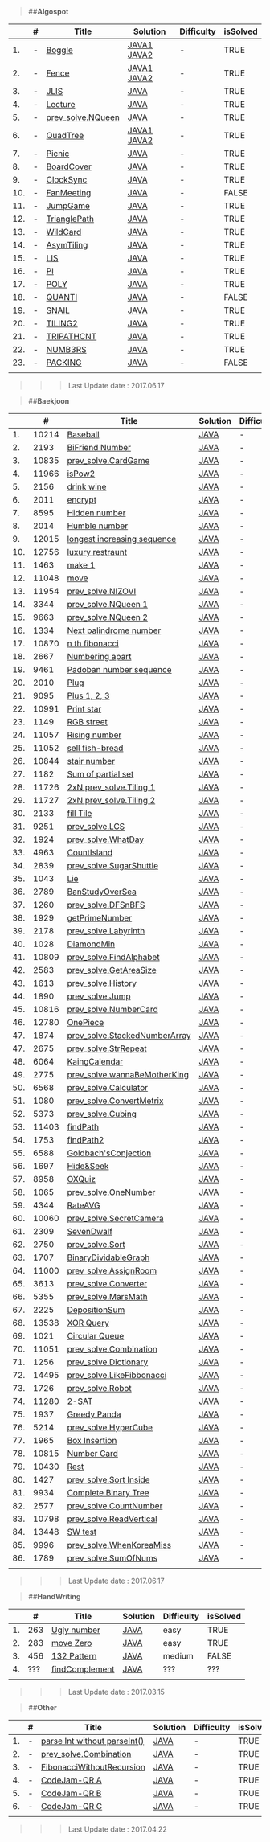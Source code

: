 > ##**Algospot**<br>

| | # | Title | Solution | Difficulty | isSolved |
|---|---| ---| --- | ---| ---|
| 1. | - | [Boggle](https://algospot.com/judge/problem/read/BOGGLE) | [JAVA1](https://github.com/rtef23/Algorithm/blob/master/Algospot/BoggleGame/MainBoggle.java) [JAVA2](https://github.com/rtef23/Algorithm/blob/master/Algospot_f/BoggleGame/MainBoggle2.java) | - | TRUE |
| 2. | - | [Fence](https://algospot.com/judge/problem/read/FENCE)| [JAVA1](https://github.com/rtef23/Algorithm/blob/master/Algospot/FENCE/MainFence.java) [JAVA2](https://github.com/rtef23/Algorithm/blob/master/Algospot_f/FENCE/MainFence1.java)| - | TRUE |
| 3. | - | [JLIS](https://algospot.com/judge/problem/read/JLIS)| [JAVA](https://github.com/rtef23/Algorithm/blob/master/Algospot/JLIS/MainJLIS.java)| - | TRUE |
| 4. | - | [Lecture](https://algospot.com/judge/problem/read/LECTURE)| [JAVA](https://github.com/rtef23/Algorithm/blob/master/Algospot/LECTURE/MainLecture.java)| - | TRUE |
| 5. | - | [prev_solve.NQueen](https://algospot.com/judge/problem/read/NQUEEN)| [JAVA](https://github.com/rtef23/Algorithm/blob/master/Algospot/NQueen/MainNQueen.java)| - | TRUE |
| 6. | - | [QuadTree](https://algospot.com/judge/problem/read/QUADTREE)| [JAVA1](https://github.com/rtef23/Algorithm/blob/master/Algospot/QuodTree/MainQuod.java) [JAVA2](https://github.com/rtef23/Algorithm/blob/master/Algospot_f/QuodTree/MainQuad1.java)| - | TRUE |
| 7. | - | [Picnic](https://algospot.com/judge/problem/read/PICNIC) | [JAVA](https://github.com/rtef23/Algorithm/blob/master/Algospot_f/Picnic/MainPicnic2.java) | -  | TRUE |
| 8. | - | [BoardCover](https://algospot.com/judge/problem/read/BOARDCOVER) | [JAVA](https://github.com/rtef23/Algorithm/blob/master/Algospot_f/BoardCover/MainBoardCover.java) | - | TRUE |
| 9. | - | [ClockSync](https://algospot.com/judge/problem/read/CLOCKSYNC) | [JAVA](https://github.com/rtef23/Algorithm/blob/master/Algospot_f/ClockSync/MainClockSync.java)| - | TRUE |
| 10. | - | [FanMeeting](https://algospot.com/judge/problem/read/FANMEETING)| [JAVA](https://github.com/rtef23/Algorithm/blob/master/Algospot_f/Fanmeeting/MainFanMeeting.java)| - | FALSE |
| 11. | - | [JumpGame](https://algospot.com/judge/problem/read/JUMPGAME)| [JAVA](https://github.com/rtef23/Algorithm/blob/master/Algospot_f/JumpGame/MainJump.java)| - | TRUE|
| 12. | - | [TrianglePath](https://algospot.com/judge/problem/read/TRIANGLEPATH) | [JAVA](https://github.com/rtef23/Algorithm/blob/master/Algospot_f/TrianglePath/MainTri.java) | - | TRUE |
| 13. | - | [WildCard](https://algospot.com/judge/problem/read/WILDCARD) | [JAVA](https://github.com/rtef23/Algorithm/blob/master/Algospot_f/WILDCARD/MainWild.java)| - | TRUE |
| 14. | - | [AsymTiling](https://algospot.com/judge/problem/read/ASYMTILING)| [JAVA](https://github.com/rtef23/Algorithm/blob/master/Algospot_f/Asymtiling/MainAsymTiling.java)| - | TRUE |
| 15. | - | [LIS](https://algospot.com/judge/problem/read/LIS)| [JAVA](https://github.com/rtef23/Algorithm/blob/master/Algospot_f/LIS/MainLIS.java)| - | TRUE |
| 16. | - | [PI](https://algospot.com/judge/problem/read/PI)| [JAVA](https://github.com/rtef23/Algorithm/blob/master/Algospot_f/PI/MainPi.java)| - | TRUE |
| 17. | - | [POLY](https://algospot.com/judge/problem/read/POLY)| [JAVA](https://github.com/rtef23/Algorithm/blob/master/Algospot_f/Poly/MainPoly.java)| - | TRUE |
| 18. | - | [QUANTI](https://algospot.com/judge/problem/read/QUANTIZE)| [JAVA](https://github.com/rtef23/Algorithm/blob/master/Algospot_f/Quantization/MainQuantization.java)| - | FALSE |
| 19. | - | [SNAIL](https://algospot.com/judge/problem/read/SNAIL)| [JAVA](https://github.com/rtef23/Algorithm/blob/master/Algospot_f/Snail/MainSnail.java)| - | TRUE |
| 20. | - | [TILING2](https://algospot.com/judge/problem/read/TILING2)| [JAVA](https://github.com/rtef23/Algorithm/blob/master/Algospot_f/Tiling2/MainTiling2.java)| - | TRUE |
| 21. | - | [TRIPATHCNT](https://algospot.com/judge/problem/read/TRIPATHCNT)| [JAVA](https://github.com/rtef23/Algorithm/blob/master/Algospot_f/TripathCnt/MainTriPathCnt.java)| - | TRUE |
| 22. | - | [NUMB3RS](https://algospot.com/judge/problem/read/NUMB3RS)| [JAVA](https://github.com/rtef23/Algorithm/blob/master/Algospot_f/Numb3rs/MainNumb3rs.java)| - | TRUE |
| 23. | - | [PACKING](https://algospot.com/judge/problem/read/PACKING)| [JAVA](https://github.com/rtef23/Algorithm/blob/master/Algospot_f/Packing/MainPacking.java)| - | FALSE |
| | | | | | |
> > > Last Update date : 2017.06.17

> ##**Baekjoon**<br>

| | # | Title | Solution | Difficulty | isSolved |
|---|---| ---| --- | ---| ---|
| 1. | 10214 | [Baseball](https://acmicpc.net/problem/10214) | [JAVA](https://github.com/rtef23/Algorithm/blob/master/BaekJoon/BaseBall/MainBaseBall.java) | - | TRUE |
| 2. | 2193 | [BiFriend Number](https://acmicpc.net/problem/2193)| [JAVA](https://github.com/rtef23/Algorithm/blob/master/BaekJoon/BiFriendNum/MainPro2193.java)| - | TRUE |
| 3. | 10835 | [prev_solve.CardGame](https://acmicpc.net/problem/10835)| [JAVA](https://github.com/rtef23/Algorithm/blob/master/BaekJoon/CardGame/MainPro10835.java)| - | FALSE |
| 4. | 11966 | [isPow2](https://acmicpc.net/problem/11966)| [JAVA](https://github.com/rtef23/Algorithm/blob/master/BaekJoon/Chk2Pow2/MainPro11966.java)| - | TRUE|
| 5. | 2156 | [drink wine](https://acmicpc.net/problem/2156)| [JAVA](https://github.com/rtef23/Algorithm/blob/master/BaekJoon/DrinkWine/MainPro2156.java)| - | TRUE |
| 6. | 2011 | [encrypt](https://acmicpc.net/problem/2011)| [JAVA](https://github.com/rtef23/Algorithm/blob/master/BaekJoon/Encrypt/MainPro2011.java)| - | TRUE |
| 7. | 8595 | [Hidden number](https://acmicpc.net/problem/8595)| [JAVA](https://github.com/rtef23/Algorithm/blob/master/BaekJoon/HiddenNum/MainPro8595.java)| - | TRUE |
| 8. | 2014 | [Humble number](https://acmicpc.net/problem/2014)| [JAVA](https://github.com/rtef23/Algorithm/blob/master/BaekJoon/HumbleNumber/MainPro2014.java)| - | FALSE |
| 9. | 12015 | [longest increasing sequence](https://acmicpc.net/problem/12015)| [JAVA](https://github.com/rtef23/Algorithm/blob/master/BaekJoon/IncNumSeq2/MainPro12015_2.java)| - | TRUE |
| 10. | 12756 | [luxury restraunt](https://acmicpc.net/problem/12756)| [JAVA](https://github.com/rtef23/Algorithm/blob/master/BaekJoon/LuxuryRestraunt/MainPro12756.java)| - | TRUE |
| 11. | 1463 | [make 1](https://acmicpc.net/problem/1463)| [JAVA](https://github.com/rtef23/Algorithm/blob/master/BaekJoon/Make1/MainPro1463_2.java)| - | TRUE |
| 12. | 11048 | [move](https://acmicpc.net/problem/11048)| [JAVA](https://github.com/rtef23/Algorithm/blob/master/BaekJoon/Moving/MainPro11048.java)| - | TRUE |
| 13. | 11954 | [prev_solve.NIZOVI](https://acmicpc.net/problem/11954)| [JAVA](https://github.com/rtef23/Algorithm/blob/master/BaekJoon/NIZOVI/MainPro11954.java)| - | FALSE |
| 14. | 3344 | [prev_solve.NQueen 1](https://acmicpc.net/problem/3344)| [JAVA](https://github.com/rtef23/Algorithm/blob/master/BaekJoon/NQueen/MainPro3344.java)| - | FALSE |
| 15. | 9663 | [prev_solve.NQueen 2](https://acmicpc.net/problem/9663)| [JAVA](https://github.com/rtef23/Algorithm/blob/master/BaekJoon/NQueen/MainPro9663.java)| - | TRUE |
| 16. | 1334 | [Next palindrome number](https://acmicpc.net/problem/1334)| [JAVA](https://github.com/rtef23/Algorithm/blob/master/BaekJoon/NextPalindrome/MainPro1334.java)| - | FALSE |
| 17. | 10870 | [n th fibonacci](https://acmicpc.net/problem/10870)| [JAVA](https://github.com/rtef23/Algorithm/blob/master/BaekJoon/NthFibonacci/MainPro10870.java)| - | TRUE |
| 18. | 2667 | [Numbering apart](https://acmicpc.net/problem/2667)| [JAVA](https://github.com/rtef23/Algorithm/blob/master/BaekJoon/NumberingApart/MainPro2667.java)| - | TRUE |
| 19. | 9461 | [Padoban number sequence](https://acmicpc.net/problem/9461)| [JAVA](https://github.com/rtef23/Algorithm/blob/master/BaekJoon/Padoban_ISeq/MainPro9461.java)| - | TRUE |
| 20. | 2010 | [Plug](https://acmicpc.net/problem/2010)| [JAVA](https://github.com/rtef23/Algorithm/blob/master/BaekJoon/PlugCom/MainPro2010.java)| - | TRUE |
| 21. | 9095 | [Plus 1, 2, 3](https://acmicpc.net/problem/9095)| [JAVA](https://github.com/rtef23/Algorithm/blob/master/BaekJoon/Plus123/MainPro9095.java)| - | TRUE |
| 22. | 10991 | [Print star](https://acmicpc.net/problem/10991)| [JAVA](https://github.com/rtef23/Algorithm/blob/master/BaekJoon/PrintStar/MainPro10991.java)| - | TRUE |
| 23. | 1149 | [RGB street](https://acmicpc.net/problem/1149)| [JAVA](https://github.com/rtef23/Algorithm/blob/master/BaekJoon/RGBHouse/MainPro1149.java)| - | TRUE |
| 24. | 11057 | [Rising number](https://acmicpc.net/problem/11057)| [JAVA](https://github.com/rtef23/Algorithm/blob/master/BaekJoon/RisingNum/MainPro11057.java)| - | TRUE |
| 25. | 11052 | [sell fish-bread](https://acmicpc.net/problem/11052)| [JAVA](https://github.com/rtef23/Algorithm/blob/master/BaekJoon/SellBoung_a_bread/MainPro11052.java)| - | TRUE |
| 26. | 10844 | [stair number](https://acmicpc.net/problem/10844)| [JAVA](https://github.com/rtef23/Algorithm/blob/master/BaekJoon/StairNum/MainPro10844.java)| - | TRUE|
| 27. | 1182 | [Sum of partial set](https://acmicpc.net/problem/1182)| [JAVA](https://github.com/rtef23/Algorithm/blob/master/BaekJoon/SumOfPartialSet/MainPro1182.java)| - | TRUE|
| 28. | 11726 | [2xN prev_solve.Tiling 1](https://acmicpc.net/problem/11726)| [JAVA](https://github.com/rtef23/Algorithm/blob/master/BaekJoon/Tiling/MainPro11726.java)| - | TRUE |
| 29. | 11727 | [2xN prev_solve.Tiling 2](https://acmicpc.net/problem/11727)| [JAVA](https://github.com/rtef23/Algorithm/blob/master/BaekJoon/Tiling/MainPro11727.java)| - | TRUE |
| 30. | 2133 | [fill Tile](https://acmicpc.net/problem/2133)| [JAVA](https://github.com/rtef23/Algorithm/blob/master/BaekJoon/Tiling/MainPro2133.java)| - | TRUE |
| 31. | 9251 | [prev_solve.LCS](https://www.acmicpc.net/problem/9251) | [JAVA](https://github.com/rtef23/Algorithm/blob/master/BaekJoon/LCS/MainPro9251.java) | - | TRUE |
| 32. | 1924 | [prev_solve.WhatDay](https://www.acmicpc.net/problem/1924) | [JAVA](https://github.com/rtef23/Algorithm/blob/master/BaekJoon/WhatDay/MainPro1924.java) | - | TRUE |
| 33. | 4963 | [CountIsland](https://www.acmicpc.net/problem/4963) | [JAVA](https://github.com/rtef23/Algorithm/blob/master/BaekJoon/countIsland/MainPro4963.java)| - | TRUE |
| 34. | 2839 | [prev_solve.SugarShuttle](https://www.acmicpc.net/problem/2839) | [JAVA](https://github.com/rtef23/Algorithm/blob/master/BaekJoon/SugarShuttle/MainPro2839.java)| - | TRUE |
| 35. | 1043| [Lie](https://www.acmicpc.net/problem/1043) | [JAVA](https://github.com/rtef23/Algorithm/blob/master/BaekJoon/Liar/MainPro1043.java)| - | TRUE |
| 36. | 2789| [BanStudyOverSea](https://www.acmicpc.net/problem/2789)| [JAVA](https://github.com/rtef23/Algorithm/blob/master/BaekJoon/BanStudyOversea/MainPro2789.java)| - | TRUE |
| 37. | 1260| [prev_solve.DFSnBFS](https://www.acmicpc.net/problem/1260)| [JAVA](https://github.com/rtef23/Algorithm/blob/master/BaekJoon/DFSnBFS/MainPro1260.java)| - | TRUE |
| 38. | 1929| [getPrimeNumber](https://www.acmicpc.net/problem/1929)| [JAVA](https://github.com/rtef23/Algorithm/blob/master/BaekJoon/GetPrimeNum/MainPro1929.java)| - | TRUE |
| 39. | 2178| [prev_solve.Labyrinth](https://www.acmicpc.net/problem/2178)| [JAVA](https://github.com/rtef23/Algorithm/blob/master/BaekJoon/Labyrinth/MainPro2178.java)| - | TRUE |
| 40. | 1028| [DiamondMin](https://www.acmicpc.net/problem/1028)| [JAVA](https://github.com/rtef23/Algorithm/blob/master/BaekJoon/DiamondMine/MainPro1028.java)| - | FALSE |
| 41. | 10809| [prev_solve.FindAlphabet](https://www.acmicpc.net/problem/10809)| [JAVA](https://github.com/rtef23/Algorithm/blob/master/BaekJoon/FindAlphabet/MainPro10809.java)| - | TRUE |
| 42. | 2583| [prev_solve.GetAreaSize](https://www.acmicpc.net/problem/2583)| [JAVA](https://github.com/rtef23/Algorithm/blob/master/BaekJoon/GetAreaSize/Main2583.java)| - | TRUE |
| 43. | 1613| [prev_solve.History](https://www.acmicpc.net/problem/1613)| [JAVA](https://github.com/rtef23/Algorithm/blob/master/BaekJoon/History/Main1613.java)| - | TRUE |
| 44. | 1890| [prev_solve.Jump](https://www.acmicpc.net/problem/1890)| [JAVA](https://github.com/rtef23/Algorithm/blob/master/BaekJoon/Jump/MainPro1890.java)| - | FALSE |
| 45. | 10816| [prev_solve.NumberCard](https://www.acmicpc.net/problem/10816)| [JAVA](https://github.com/rtef23/Algorithm/blob/master/BaekJoon/NumberCard/MainPro10816.java)| - | TRUE |
| 46. | 12780| [OnePiece](https://www.acmicpc.net/problem/12780)| [JAVA](https://github.com/rtef23/Algorithm/blob/master/BaekJoon/Onepiece/MainPro12780.java)| - | TRUE|
| 47. | 1874| [prev_solve.StackedNumberArray](https://www.acmicpc.net/problem/1874)| [JAVA](https://github.com/rtef23/Algorithm/blob/master/BaekJoon/StackedNumberArray/Main1874.java)| - | TRUE |
| 47. | 2675| [prev_solve.StrRepeat](https://www.acmicpc.net/problem/2675)| [JAVA](https://github.com/rtef23/Algorithm/blob/master/BaekJoon/StrRepeat/MainPro2675.java)| - | TRUE |
| 48. | 6064| [KaingCalendar](https://www.acmicpc.net/problem/6064)| [JAVA](https://github.com/rtef23/Algorithm/blob/master/BaekJoon/kaingCal/MainPro6064.java)| - | TRUE |
| 49. | 2775| [prev_solve.wannaBeMotherKing](https://www.acmicpc.net/problem/2775)| [JAVA](https://github.com/rtef23/Algorithm/blob/master/BaekJoon/wannaBeMotherKing/MainPro2775.java)| - | TRUE |
| 50. | 6568| [prev_solve.Calculator](https://www.acmicpc.net/problem/6568)| [JAVA](https://github.com/rtef23/Algorithm/blob/master/BaekJoon/Calculator/MainPro6568_1.java)| - | FALSE |
| 51. | 1080| [prev_solve.ConvertMetrix](https://www.acmicpc.net/problem/1080)| [JAVA](https://github.com/rtef23/Algorithm/blob/master/BaekJoon/ConvertMetrix/MainPro1080.java)| - | TRUE |
| 52. | 5373| [prev_solve.Cubing](https://www.acmicpc.net/problem/5373)| [JAVA](https://github.com/rtef23/Algorithm/blob/master/BaekJoon/Cubing/MainPro5373.java)| - | FALSE |
| 53. | 11403| [findPath](https://www.acmicpc.net/problem/11403)| [JAVA](https://github.com/rtef23/Algorithm/blob/master/BaekJoon/FindPath/MainPro11403.java)| - | TRUE |
| 54. | 1753| [findPath2](https://www.acmicpc.net/problem/1753)| [JAVA](https://github.com/rtef23/Algorithm/blob/master/BaekJoon/FindPath/MainPro1753.java)| - | TRUE |
| 55. | 6588| [Goldbach'sConjection](https://www.acmicpc.net/problem/6588)| [JAVA](https://github.com/rtef23/Algorithm/blob/master/BaekJoon/GoldbachConjecture/MainPro6588.java)| - | TRUE |
| 56. | 1697| [Hide&Seek](https://www.acmicpc.net/problem/1697)| [JAVA](https://github.com/rtef23/Algorithm/blob/master/BaekJoon/HideAndSeek/MainPro1697.java)| - | TRUE |
| 57. | 8958| [OXQuiz](https://www.acmicpc.net/problem/8958)| [JAVA](https://github.com/rtef23/Algorithm/blob/master/BaekJoon/OX/MainPro8958.java)| - | TRUE |
| 58. | 1065| [prev_solve.OneNumber](https://www.acmicpc.net/problem/1065)| [JAVA](https://github.com/rtef23/Algorithm/blob/master/BaekJoon/OneNumber/MainPro1065.java)| - | TRUE |
| 59. | 4344| [RateAVG](https://www.acmicpc.net/problem/4344)| [JAVA](https://github.com/rtef23/Algorithm/blob/master/BaekJoon/RateAvg/MainPro4344.java)| - | TRUE |
| 60. | 10060| [prev_solve.SecretCamera](https://www.acmicpc.net/problem/10060)| [JAVA](https://github.com/rtef23/Algorithm/blob/master/BaekJoon/SecretCamera/MainPro10060.java)| - | FALSE |
| 61. | 2309| [SevenDwalf](https://www.acmicpc.net/problem/2309)| [JAVA](https://github.com/rtef23/Algorithm/blob/master/BaekJoon/SnowWhite/MainPro2309.java)| - | FALSE |
| 62. | 2750| [prev_solve.Sort](https://www.acmicpc.net/problem/2750)| [JAVA](https://github.com/rtef23/Algorithm/blob/master/BaekJoon/Sort/MainPro2750.java)| - | TRUE |
| 63. | 1707| [BinaryDividableGraph](https://www.acmicpc.net/problem/1707)| [JAVA](https://github.com/rtef23/Algorithm/blob/master/BaekJoon/isBinaryDividableGraph/MainPro1707.java)| - | FALSE |
| 64. | 11000| [prev_solve.AssignRoom](https://www.acmicpc.net/problem/11000)| [JAVA](https://github.com/rtef23/Algorithm/blob/master/BaekJoon/AssignRoom/MainPro11000.java) | -  | TRUE |
| 65. | 3613| [prev_solve.Converter](https://www.acmicpc.net/problem/3613)| [JAVA](https://github.com/rtef23/Algorithm/blob/master/BaekJoon/Converter/MainPro3613.java)| - | TRUE |
| 66. | 5355| [prev_solve.MarsMath](https://www.acmicpc.net/problem/5355)| [JAVA](https://github.com/rtef23/Algorithm/blob/master/BaekJoon/MarsMath/MainPro5355.java)| - | TRUE |
| 67. | 2225| [DepositionSum](https://www.acmicpc.net/problem/2225)| [JAVA](https://github.com/rtef23/Algorithm/blob/master/BaekJoon/SumDeposition/MainPro2225.java)| - | FALSE |
| 68. | 13538| [XOR Query](https://www.acmicpc.net/problem/13538)| [JAVA](https://github.com/rtef23/Algorithm/blob/master/BaekJoon/XORQuery/MainPro13538.java)| - | FALSE |
| 69. | 1021| [Circular Queue](https://www.acmicpc.net/problem/1021)| [JAVA](https://github.com/rtef23/Algorithm/blob/master/BaekJoon/CircularQueue/MainPro1021.java)| - | TRUE |
| 70. | 11051| [prev_solve.Combination](https://www.acmicpc.net/problem/11051)| [JAVA](https://github.com/rtef23/Algorithm/blob/master/BaekJoon/Combination/MainPro11051.java)| - | TRUE |
| 71. | 1256| [prev_solve.Dictionary](https://www.acmicpc.net/problem/1256)| [JAVA](https://github.com/rtef23/Algorithm/blob/master/BaekJoon/Dictionary/MainPro1256.java)| - | FALSE |
| 72. | 14495| [prev_solve.LikeFibbonacci](https://www.acmicpc.net/problem/14495)| [JAVA](https://github.com/rtef23/Algorithm/blob/master/BaekJoon/LikeFibbonacci/MainPro14495.java)| - | TRUE |
| 73. | 1726| [prev_solve.Robot](https://www.acmicpc.net/problem/1726)| [JAVA](https://github.com/rtef23/Algorithm/blob/master/BaekJoon/Robot/MainPro1726.java)| - | FALSE |
| 74. | 11280| [2-SAT](https://www.acmicpc.net/problem/11280)| [JAVA](https://github.com/rtef23/Algorithm/blob/master/BaekJoon/Sat2/MainPro11280.java)| - | FALSE |
| 75. | 1937| [Greedy Panda](https://www.acmicpc.net/problem/1937)| [JAVA](https://github.com/rtef23/Algorithm/blob/master/BaekJoon/GreedyPanda/MainPro1937.java)| - | TRUE |
| 76. | 5214| [prev_solve.HyperCube](https://www.acmicpc.net/problem/5214)| [JAVA](https://github.com/rtef23/Algorithm/blob/master/BaekJoon/HyperCube/MainPro5214.java)| - | TRUE |
| 77. | 1965| [Box Insertion](https://www.acmicpc.net/problem/1965)| [JAVA](https://github.com/rtef23/Algorithm/blob/master/BaekJoon/InsertionBox/MainPro1965.java)| - | TRUE |
| 78. | 10815| [Number Card](https://www.acmicpc.net/problem/10815)| [JAVA](https://github.com/rtef23/Algorithm/blob/master/BaekJoon/NumberCard/MainPro10815.java)| - | TRUE |
| 79. | 10430| [Rest](https://www.acmicpc.net/problem/10430)| [JAVA](https://github.com/rtef23/Algorithm/blob/master/BaekJoon/RestValue/MainPro10430.java)| - | TRUE |
| 80. | 1427| [prev_solve.Sort Inside](https://www.acmicpc.net/problem/1427)| [JAVA](https://github.com/rtef23/Algorithm/blob/master/BaekJoon/SortInside/MainPro1427.java)| - | TRUE |
| 81. | 9934 | [Complete Binary Tree](https://www.acmicpc.net/problem/9934)| [JAVA](https://github.com/rtef23/Algorithm/blob/master/BaekJoon/CompleteBinaryTree/MainPro9934.java)| - | TRUE |
| 82. | 2577 | [prev_solve.CountNumber](https://www.acmicpc.net/problem/2577) | [JAVA](https://github.com/rtef23/Algorithm/blob/master/BaekJoon/CountNumber/MainPro2577.java)| - | TRUE |
| 83. | 10798 | [prev_solve.ReadVertical](https://www.acmicpc.net/problem/10798)| [JAVA](https://github.com/rtef23/Algorithm/blob/master/BaekJoon/ReadVertical/MainPro10798.java)| - | TRUE |
| 84. | 13448 | [SW test](https://www.acmicpc.net/problem/13448)| [JAVA](https://github.com/rtef23/Algorithm/blob/master/BaekJoon/SWtest/MainPro13448.java)| - | FALSE |
| 85. | 9996 | [prev_solve.WhenKoreaMiss](https://www.acmicpc.net/problem/9996)| [JAVA](https://github.com/rtef23/Algorithm/blob/master/BaekJoon/WhenKoreaMiss/MainPro9996.java)| - | TRUE |
| 86. | 1789 | [prev_solve.SumOfNums](https://www.acmicpc.net/problem/1789)| [JAVA](https://github.com/rtef23/Algorithm/blob/master/BaekJoon/SumOfNums/MainPro1789.java)| - | FALSE |
| | | | | | |

>>>Last Update date : 2017.06.17

>##**HandWriting**<br>

| | # | Title | Solution | Difficulty | isSolved|
|---|---|---|---|---|---|
| 1. | 263 | [Ugly number](https://leetcode.com/problems/ugly-number/)| [JAVA](https://github.com/rtef23/Algorithm/blob/master/HandWriting/UglyNumber/UglyNumber.java)| easy | TRUE |
| 2. | 283 | [move Zero](https://leetcode.com/problems/move-zeroes/)| [JAVA](https://github.com/rtef23/Algorithm/blob/master/HandWriting/moveZero/moveZero.java)| easy | TRUE |
| 3. | 456 | [132 Pattern](https://leetcode.com/problems/132-pattern/)| [JAVA]()| medium | FALSE |
| 4. | ??? | [findComplement]()| [JAVA](https://github.com/rtef23/Algorithm/blob/master/HandWriting/findComplement/findComplement.java)| ??? | ??? |
| | | | | | |
>>>Last Update date : 2017.03.15

>##**Other**<br>

| | # | Title | Solution | Difficulty | isSolved |
|---|---|---|---|---|---|
| 1. | - | [parse Int without parseInt()](https://github.com/rtef23/Algorithm/blob/master/MDfiles/parseInt.md)| [JAVA](https://github.com/rtef23/Algorithm/blob/master/others/Algorithm/ParseInt.java)| - | TRUE |
| 2. | - | [prev_solve.Combination]()| [JAVA](https://github.com/rtef23/Algorithm/blob/master/others/Algorithm/Combination.java) | - | TRUE |
| 3. | - | [FibonacciWithoutRecursion]()| [JAVA](https://github.com/rtef23/Algorithm/blob/master/others/Algorithm/FibonacciWithoutRecursion.java)| - | TRUE |
| 4. | - | [CodeJam-QR A](https://code.google.com/codejam/contest/5304486/dashboard#s=p0)| [JAVA](https://github.com/rtef23/Algorithm/blob/master/others/CodeJam2017_QR/A.java)| - | TRUE |
| 5. | - | [CodeJam-QR B](https://code.google.com/codejam/contest/5304486/dashboard#s=p1)| [JAVA](https://github.com/rtef23/Algorithm/blob/master/others/CodeJam2017_QR/B.java)| - | TRUE |
| 6. | - | [CodeJam-QR C](https://code.google.com/codejam/contest/5304486/dashboard#s=p2)| [JAVA](https://github.com/rtef23/Algorithm/blob/master/others/CodeJam2017_QR/C.java)| - | TRUE |
| | | | | | |

>>>Last Update date : 2017.04.22
